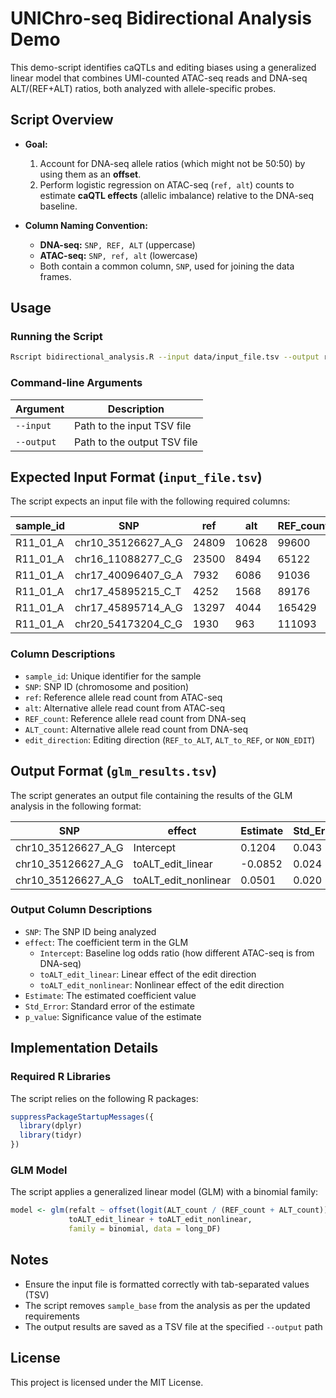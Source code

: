 # UNIChro-seq Bidirectional Analysis Demo

This demo-script identifies caQTLs and editing biases using a generalized linear model that combines UMI-counted ATAC-seq reads and DNA-seq ALT/(REF+ALT) ratios, both analyzed with allele-specific probes.

## Script Overview

- **Goal:**
  1. Account for DNA-seq allele ratios (which might not be 50:50) by using them as an **offset**.
  2. Perform logistic regression on ATAC-seq (`ref, alt`) counts to estimate **caQTL effects** (allelic imbalance) relative to the DNA-seq baseline.

- **Column Naming Convention:**
  - **DNA-seq:** `SNP, REF, ALT` (uppercase)
  - **ATAC-seq:** `SNP, ref, alt` (lowercase)
  - Both contain a common column, `SNP`, used for joining the data frames.


## Usage

### Running the Script
```bash
Rscript bidirectional_analysis.R --input data/input_file.tsv --output results/glm_results.tsv
```

### Command-line Arguments
| Argument | Description |
|----------|-------------|
| `--input` | Path to the input TSV file |
| `--output` | Path to the output TSV file |

## Expected Input Format (`input_file.tsv`)
The script expects an input file with the following required columns:

| sample_id | SNP | ref | alt | REF_count | ALT_count | edit_direction |
|-----------|-----|-----|-----|------------|------------|----------------|
| R11_01_A | chr10_35126627_A_G | 24809 |10628 | 99600 | 40789 | ALT_to_REF |
| R11_01_A | chr16_11088277_C_G | 23500 | 8494 | 65122 | 29536 | ALT_to_REF |
| R11_01_A | chr17_40096407_G_A | 7932 | 6086 | 91036 | 69693 | ALT_to_REF |
| R11_01_A | chr17_45895215_C_T | 4252 | 1568 | 89176 | 39938 | ALT_to_REF |
| R11_01_A | chr17_45895714_A_G | 13297 | 4044 | 165429 | 72277 | ALT_to_REF |
| R11_01_A | chr20_54173204_C_G | 1930 | 963 | 111093 | 51338 | ALT_to_REF |

### Column Descriptions
* `sample_id`: Unique identifier for the sample
* `SNP`: SNP ID (chromosome and position)
* `ref`: Reference allele read count from ATAC-seq
* `alt`: Alternative allele read count from ATAC-seq
* `REF_count`: Reference allele read count from DNA-seq
* `ALT_count`: Alternative allele read count from DNA-seq
* `edit_direction`: Editing direction (`REF_to_ALT`, `ALT_to_REF`, or `NON_EDIT`)

## Output Format (`glm_results.tsv`)
The script generates an output file containing the results of the GLM analysis in the following format:

| SNP | effect | Estimate | Std_Error | p_value |
|-----|---------|-----------|------------|----------|
| chr10_35126627_A_G | Intercept | 0.1204 | 0.043 | 0.005 |
| chr10_35126627_A_G | toALT_edit_linear | -0.0852 | 0.024 | 0.001 |
| chr10_35126627_A_G | toALT_edit_nonlinear | 0.0501 | 0.020 | 0.012 |

### Output Column Descriptions
* `SNP`: The SNP ID being analyzed
* `effect`: The coefficient term in the GLM
  * `Intercept`: Baseline log odds ratio (how different ATAC-seq is from DNA-seq)
  * `toALT_edit_linear`: Linear effect of the edit direction
  * `toALT_edit_nonlinear`: Nonlinear effect of the edit direction
* `Estimate`: The estimated coefficient value
* `Std_Error`: Standard error of the estimate
* `p_value`: Significance value of the estimate

## Implementation Details

### Required R Libraries
The script relies on the following R packages:

```R
suppressPackageStartupMessages({
  library(dplyr)
  library(tidyr)
})
```

### GLM Model
The script applies a generalized linear model (GLM) with a binomial family:

```R
model <- glm(refalt ~ offset(logit(ALT_count / (REF_count + ALT_count))) +
             toALT_edit_linear + toALT_edit_nonlinear,
             family = binomial, data = long_DF)
```

## Notes
* Ensure the input file is formatted correctly with tab-separated values (TSV)
* The script removes `sample_base` from the analysis as per the updated requirements
* The output results are saved as a TSV file at the specified `--output` path

## License
This project is licensed under the MIT License.
